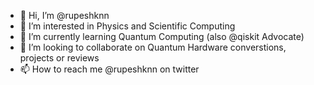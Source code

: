 - 👋 Hi, I’m @rupeshknn
- 👀 I’m interested in Physics and Scientific Computing
- 🌱 I’m currently learning Quantum Computing (also @qiskit Advocate)
- 💞️ I’m looking to collaborate on Quantum Hardware converstions, projects or reviews
- 📫 How to reach me @rupeshknn on twitter

<!---
rupeshknn/rupeshknn is a ✨ special ✨ repository because its `README.md` (this file) appears on your GitHub profile.
You can click the Preview link to take a look at your changes.
--->
